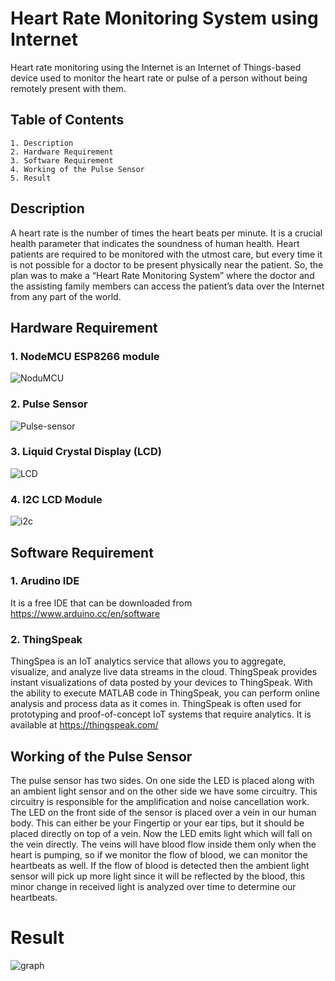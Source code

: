 # **Heart Rate Monitoring System using Internet**

Heart rate monitoring using the Internet is an Internet of Things-based device used to monitor the heart rate or pulse of a person without being remotely present with them.

## Table of Contents
    1. Description
    2. Hardware Requirement
    3. Software Requirement
    4. Working of the Pulse Sensor
    5. Result
    
## Description
A heart rate is the number of times the heart beats per minute. It is a crucial health parameter that indicates the soundness of human health. Heart patients are required to be monitored with the utmost care, but every time it is not possible for a doctor to be present physically near the patient. So, the plan was to make a “Heart Rate Monitoring System” where the doctor and the assisting family members can access the patient’s data over the Internet from any part of the world.

## Hardware Requirement
### 1. NodeMCU ESP8266 module

 ![NoduMCU](https://components101.com/sites/default/files/components/ESP8266-NodeMCU.jpg)
 
 
### 2. Pulse Sensor

![Pulse-sensor](https://components101.com/sites/default/files/component_pin/Pulse-Sensor-Pinout.png)

### 3. Liquid Crystal Display (LCD)
![LCD](https://cdn11.bigcommerce.com/s-am5zt8xfow/images/stencil/1280x1280/products/211/555/apicwxnfg__12344.1554984177.jpg?c=2)
### 4. I2C LCD Module
![i2c](https://www.pcboard.ca/image/cache/catalog/products/lcd-products/iic-i2c-interface/iic-i2c_serial_interface_board_lcd1602_lcd2004_1-800x800.jpg)
## Software Requirement
### 1. Arudino IDE
It is a free IDE that can be downloaded from https://www.arduino.cc/en/software
### 2. ThingSpeak
ThingSpea is an IoT analytics service that allows you to aggregate, visualize, and analyze live data streams in the cloud. ThingSpeak provides instant visualizations of data posted by your devices to ThingSpeak. With the ability to execute MATLAB code in ThingSpeak, you can perform online analysis and process data as it comes in. ThingSpeak is often used for prototyping and proof-of-concept IoT systems that require analytics.
It is available at https://thingspeak.com/
## Working of the Pulse Sensor
The pulse sensor has two sides. On one side the LED is placed along with an ambient light sensor and on the other side we have some circuitry. This circuitry is responsible for the amplification and noise cancellation work. The LED on the front side of the sensor is placed over a vein in our human body. This can either be your Fingertip or your ear tips, but it should be placed directly on top of a vein.
Now the LED emits light which will fall on the vein directly. The veins will have blood flow inside them only when the heart is pumping, so if we monitor the flow of blood, we can monitor the heartbeats as well. If the flow of blood is detected then the ambient light sensor will pick up more light since it will be reflected by the blood, this minor change in received light is analyzed over time to determine our heartbeats.

# Result
![graph](https://www.linkpicture.com/q/Screenshot-2023-05-03-202528.png)







